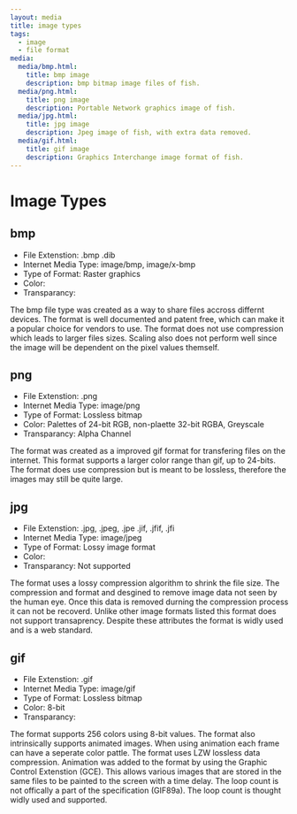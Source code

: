 ```yaml
---
layout: media
title: image types
tags:
  - image
  - file format
media:
  media/bmp.html:
    title: bmp image
    description: bmp bitmap image files of fish.
  media/png.html:
    title: png image
    description: Portable Network graphics image of fish.
  media/jpg.html:
    title: jpg image
    description: Jpeg image of fish, with extra data removed.
  media/gif.html:
    title: gif image
    description: Graphics Interchange image format of fish.
---
```


Image Types
==========================================================================

bmp
--------------------------------------------------------------------------
* File Extenstion: .bmp .dib
* Internet Media Type: image/bmp, image/x-bmp 
* Type of Format: Raster graphics
* Color:
* Transparancy:

The bmp file type was created as a way to share files accross differnt
devices. The format is well documented and patent free, which can make it
a popular choice for vendors to use. The format does not use compression
which leads to larger files sizes. Scaling also does not perform well
since the image will be dependent on the pixel values themself.

png
--------------------------------------------------------------------------
* File Extenstion: .png
* Internet Media Type: image/png
* Type of Format: Lossless bitmap
* Color: Palettes of 24-bit RGB, non-plaette 32-bit RGBA, Greyscale
* Transparancy: Alpha Channel

The format was created as a improved gif format for transfering files on
the internet. This format supports a larger color range than gif, up to
24-bits. The format does use compression but is meant to be lossless,
therefore the images may still be quite large. 

jpg
--------------------------------------------------------------------------
* File Extenstion: .jpg, .jpeg, .jpe .jif, .jfif, .jfi
* Internet Media Type: image/jpeg 
* Type of Format: Lossy image format
* Color:
* Transparancy: Not supported

The format uses a lossy compression algorithm to shrink the file size. The
compression and format and desgined to remove image data not seen by the
human eye. Once this data is removed durning the compression process it
can not be recoverd. Unlike other image formats listed this format does
not support transaprency. Despite these attributes the format is widly
used and is a web standard.

gif
--------------------------------------------------------------------------
* File Extenstion: .gif 
* Internet Media Type: image/gif
* Type of Format: Lossless bitmap
* Color: 8-bit
* Transparancy: 

The format supports 256 colors using 8-bit values. The format also
intrinsically supports animated images. When using animation each frame
can have a seperate color pattle. The format uses LZW lossless data
compression. Animation was added to the format by using the Graphic
Control Extenstion (GCE). This allows various images that are stored in
the same files to be painted to the screen with a time delay. The loop
count is not offically a part of the specification (GIF89a). The loop
count is thought widly used and supported.
